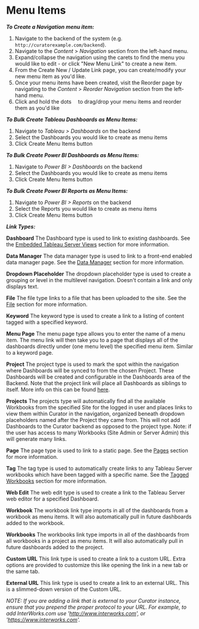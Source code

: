 # Menu Items

***To Create a Navigation menu item:***

1. Navigate to the backend of the system (e.g. `http://curatorexample.com/backend`).
2. Navigate to the *Content* > *Navigation* section from the left-hand menu.
3. Expand/collapse the navigation using the carets to find the menu you would like to edit - or click "New Menu Link" to
 create a new item.
4. From the Create New / Update Link page, you can create/modify your new menu item as you'd like.
5. Once your menu items have been created, visit the Reorder page by navigating to the *Content* > *Reorder Navigation*
section from the left-hand menu.
6. Click and hold the dots ⠀ to drag/drop your menu items and reorder them as you'd like

***To Bulk Create Tableau Dashboards as Menu Items:***

1. Navigate to *Tableau > Dashboards* on the backend
2. Select the Dashboards you would like to create as menu items
3. Click Create Menu Items button

***To Bulk Create Power BI Dashboards as Menu Items:***

1. Navigate to *Power BI > Dashboards* on the backend
2. Select the Dashboards you would like to create as menu items
3. Click Create Menu Items button

***To Bulk Create Power BI Reports as Menu Items:***

1. Navigate to *Power BI > Reports* on the backend
2. Select the Reports you would like to create as menu items
3. Click Create Menu Items button

***Link Types:***

**Dashboard**
The Dashboard type is used to link to existing dashboards.  See the [Embedded Tableau Server Views](https://curator.interworks.com/page/kb/documentationtableau-dashboards/embedded-tableau-server-views/1044)
section for more information.

**Data Manager**
The data manager type is used to link to a front-end enabled data manager page. See the [Data Manager](https://curator.interworks.com/page/kb/embedding-using-analyticsdata-manager/data-manager-basics/1253)
section for more information.

**Dropdown Placeholder**
The dropdown placeholder type is used to create a grouping or level in the multilevel navigation. Doesn't contain a link
and only displays text.

**File**
The file type links to a file that has been uploaded to the site. See the [File](https://curator.interworks.com/page/kb/site-content-designfiles/files/1077)
section for more information.

**Keyword**
The keyword type is used to create a link to a listing of content tagged with a specified keyword.

**Menu Page**
The menu page type allows you to enter the name of a menu item. The menu link will then take you to a page that displays
all of the dashboards directly under (one menu level) the specified menu item. Similar to a keyword page.

**Project**
The project type is used to mark the spot within the navigation where Dashboards will be synced to from the chosen Project.
These Dashboards will be created and configurable in the Dashboards area of the Backend. Note that the project link will
place all Dashboards as siblings to itself. More info on this can be found [here](https://interworks.com/blog/morr/2017/11/22/automatically-sync-your-dashboards-portals-tableau/).

**Projects**
The projects type will automatically find all the available Workbooks from the specified Site for the logged in user and
places links to view them within Curator in the navigation, organized beneath dropdown placeholders named after the Project
they came from. This will not add Dashboards to the Curator backend as opposed to the project type. Note: if the user has
access to many Workbooks (Site Admin or Server Admin) this will generate many links.

**Page**
The page type is used to link to a static page.  See the [Pages](https://curator.interworks.com/page/kb/site-content-designpages/pages-overview/1078)
section for more information.

**Tag**
The tag type is used to automatically create links to any Tableau Server workbooks which have been tagged with a specific
name. See the [Tagged Workbooks](https://curator.interworks.com/page/kb/site-content-designmenus/tagged-workbooks/1046)
section for more information.

**Web Edit**
The web edit type is used to create a link to the Tableau Server web editor for a specified Dashboard.

**Workbook**
The workbook link type imports in all of the dashboards from a workbook as menu items. It will also automatically pull in
future dashboards added to the workbook.

**Workbooks**
The workbooks link type imports in all of the dashboards from all workbooks in a project as menu items. It will also automatically
pull in future dashboards added to the project.

**Custom URL**
This link type is used to create a link to a custom URL. Extra options are provided to customize this like opening the link
in a new tab or the same tab.

**External URL**
This link type is used to create a link to an external URL. This is a slimmed-down version of the Custom URL.

*NOTE: If you are adding a link that is external to your Curator instance, ensure that you prepend the proper protocol to
your URL. For example, to add InterWorks.com use '<http://www.interworks.com>', or '<https://www.interworks.com>'.*
